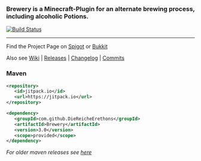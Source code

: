 ### Brewery is a Minecraft-Plugin for an alternate brewing process, including alcoholic Potions.

[![Build Status](https://travis-ci.org/DieReicheErethons/Brewery.png?branch=master)](https://travis-ci.org/DieReicheErethons/Brewery)

***

Find the Project Page on [Spigot](https://www.spigotmc.org/resources/brewery.3082/) or [Bukkit](https://dev.bukkit.org/projects/brewery)

Also see  [Wiki](https://github.com/DieReicheErethons/Brewery/wiki) | [Releases](https://github.com/DieReicheErethons/Brewery/releases) | [Changelog](https://github.com/DieReicheErethons/Brewery/wiki/changelog) | [Commits](https://github.com/DieReicheErethons/Brewery/commits/master)


### Maven

```XML
<repository>
   <id>jitpack.io</id>
   <url>https://jitpack.io</url>
</repository>

<dependency>
   <groupId>com.github.DieReicheErethons</groupId>
   <artifactId>Brewery</artifactId>
   <version>3.0</version>
   <scope>provided</scope>
</dependency>
```
_For older maven releases see [here](https://github.com/DieReicheErethons/Brewery/blob/v2.1.2/README.md)_
